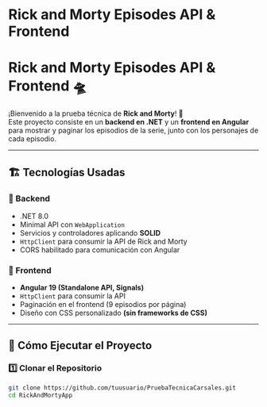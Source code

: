 ﻿# Rick and Morty Episodes API & Frontend
# Rick and Morty Episodes API & Frontend 🛸

¡Bienvenido a la prueba técnica de **Rick and Morty**! 🚀  
Este proyecto consiste en un **backend en .NET** y un **frontend en Angular** para mostrar y paginar los episodios de la serie, junto con los personajes de cada episodio.

---

## 🏗️ **Tecnologías Usadas**
### 🔹 Backend
- .NET 8.0
- Minimal API con `WebApplication`
- Servicios y controladores aplicando **SOLID**
- `HttpClient` para consumir la API de Rick and Morty
- CORS habilitado para comunicación con Angular

### 🔹 Frontend
- **Angular 19 (Standalone API, Signals)**
- `HttpClient` para consumir la API
- Paginación en el frontend (9 episodios por página)
- Diseño con CSS personalizado **(sin frameworks de CSS)**

---

## 🚀 **Cómo Ejecutar el Proyecto**
### 1️⃣ Clonar el Repositorio
```bash
git clone https://github.com/tuusuario/PruebaTecnicaCarsales.git
cd RickAndMortyApp
